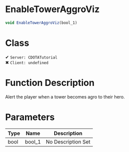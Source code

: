 # EnableTowerAggroViz
```js
void EnableTowerAggroViz(bool_1)
```
# Class
✔ `Server: CDOTATutorial`  
✖ `Client: undefined`  

# Function Description
Alert the player when a tower becomes agro to their hero.
# Parameters
Type|Name|Description
--|--|--
bool|bool_1|No Description Set
